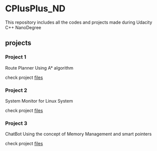 # CPlusPlus_ND
This repository includes all the codes and projects made during Udacity C++ NanoDegree

## projects
### Project 1
Route Planner Using A* algorithm

check project [files](https://github.com/AmarYasser/CPlusPlus_ND/tree/master/Ch1_Foundations/CppND-Route-Planning-Project)


### Project 2
System Monitor for Linux System 

check project [files](https://github.com/AmarYasser/CPlusPlus_ND/tree/master/Ch2_Classes/CppND-System-Monitor-Project-Updated)

### Project 3
ChatBot Using the concept of Memory Management and smart pointers

check project [files](https://github.com/AmarYasser/CPlusPlus_ND/tree/master/Ch3_Memory_Managment/CppND-Memory-Management-Chatbot)
